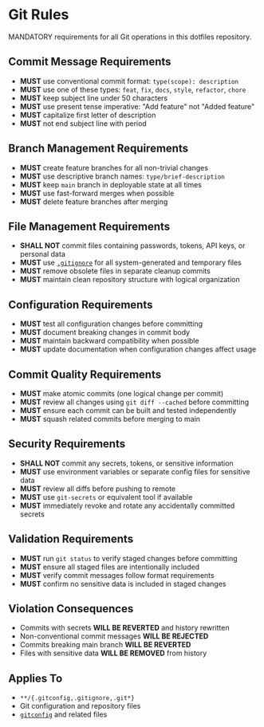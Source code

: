 # Git Rules

MANDATORY requirements for all Git operations in this dotfiles repository.

## Commit Message Requirements

- **MUST** use conventional commit format: `type(scope): description`
- **MUST** use one of these types: `feat`, `fix`, `docs`, `style`, `refactor`, `chore`
- **MUST** keep subject line under 50 characters
- **MUST** use present tense imperative: "Add feature" not "Added feature"
- **MUST** capitalize first letter of description
- **MUST** not end subject line with period

## Branch Management Requirements

- **MUST** create feature branches for all non-trivial changes
- **MUST** use descriptive branch names: `type/brief-description`
- **MUST** keep `main` branch in deployable state at all times
- **MUST** use fast-forward merges when possible
- **MUST** delete feature branches after merging

## File Management Requirements

- **SHALL NOT** commit files containing passwords, tokens, API keys, or personal data
- **MUST** use [`.gitignore`](.gitignore:1) for all system-generated and temporary files
- **MUST** remove obsolete files in separate cleanup commits
- **MUST** maintain clean repository structure with logical organization

## Configuration Requirements

- **MUST** test all configuration changes before committing
- **MUST** document breaking changes in commit body
- **MUST** maintain backward compatibility when possible
- **MUST** update documentation when configuration changes affect usage

## Commit Quality Requirements

- **MUST** make atomic commits (one logical change per commit)
- **MUST** review all changes using `git diff --cached` before committing
- **MUST** ensure each commit can be built and tested independently
- **MUST** squash related commits before merging to main

## Security Requirements

- **SHALL NOT** commit any secrets, tokens, or sensitive information
- **MUST** use environment variables or separate config files for sensitive data
- **MUST** review all diffs before pushing to remote
- **MUST** use `git-secrets` or equivalent tool if available
- **MUST** immediately revoke and rotate any accidentally committed secrets

## Validation Requirements

- **MUST** run `git status` to verify staged changes before committing
- **MUST** ensure all staged files are intentionally included
- **MUST** verify commit messages follow format requirements
- **MUST** confirm no sensitive data is included in staged changes

## Violation Consequences

- Commits with secrets **WILL BE REVERTED** and history rewritten
- Non-conventional commit messages **WILL BE REJECTED**
- Commits breaking main branch **WILL BE REVERTED**
- Files with sensitive data **WILL BE REMOVED** from history

## Applies To

- `**/{.gitconfig,.gitignore,.git*}`
- Git configuration and repository files
- [`gitconfig`](gitconfig:1) and related files
